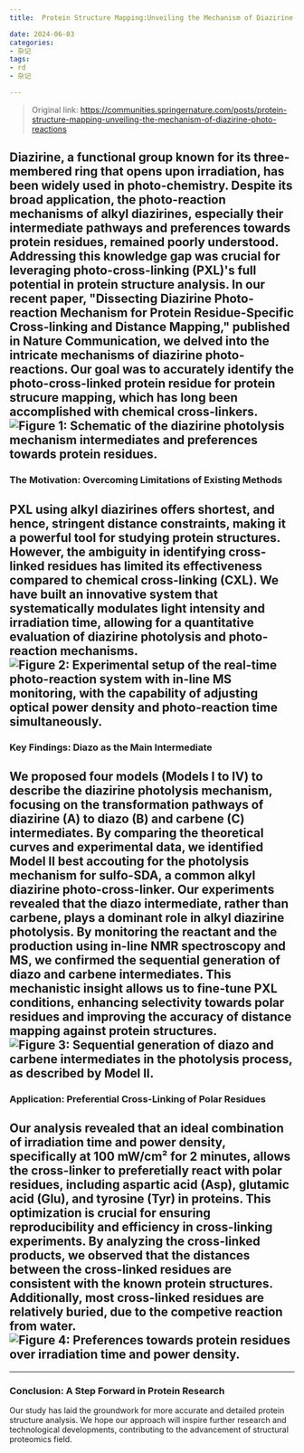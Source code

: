 ```yaml
---
title:  Protein Structure Mapping:Unveiling the Mechanism of Diazirine Photo-reactions

date: 2024-06-03
categories:
- 杂记
tags:
- rd
- 杂记

---
```


> Original link: https://communities.springernature.com/posts/protein-structure-mapping-unveiling-the-mechanism-of-diazirine-photo-reactions

Diazirine, a functional group known for its three-membered ring that opens upon irradiation, has been widely used in photo-chemistry. Despite its broad application, the photo-reaction mechanisms of alkyl diazirines, especially their intermediate pathways and preferences towards protein residues, remained poorly understood. Addressing this knowledge gap was crucial for leveraging photo-cross-linking (PXL)'s full potential in protein structure analysis.
In our recent paper, "Dissecting Diazirine Photo-reaction Mechanism for Protein Residue-Specific Cross-linking and Distance Mapping," published in Nature Communication, we delved into the intricate mechanisms of diazirine photo-reactions. Our goal was to accurately identify the photo-cross-linked protein residue for protein strucure mapping, which has long been accomplished with chemical cross-linkers.
![Figure 1: Schematic of the diazirine photolysis mechanism intermediates and preferences towards protein residues.](https://communities.springernature.com/cdn-cgi/image/metadata=copyright,fit=scale-down,format=auto,quality=95/https://images.zapnito.com/uploads/qH61iPr4RD2PKAbAnBJi_1.png)
---
 
### The Motivation: Overcoming Limitations of Existing Methods
PXL using alkyl diazirines offers shortest, and hence, stringent distance constraints, making it a powerful tool for studying protein structures. However, the ambiguity in identifying cross-linked residues has limited its effectiveness compared to chemical cross-linking (CXL). We have built an innovative system that systematically modulates light intensity and irradiation time, allowing for a quantitative evaluation of diazirine photolysis and photo-reaction mechanisms.
![Figure 2: Experimental setup of the real-time photo-reaction system with in-line MS monitoring, with the capability of adjusting optical power density and photo-reaction time simultaneously. ](https://communities.springernature.com/cdn-cgi/image/metadata=copyright,fit=scale-down,format=auto,quality=95/https://images.zapnito.com/uploads/RVgf7gt2SQehP8qT6Zg0_2.png)
---
 
### Key Findings: Diazo as the Main Intermediate
We proposed four models (Models I to IV) to describe the diazirine photolysis mechanism, focusing on the transformation pathways of diazirine (A) to diazo (B) and carbene (C) intermediates. By comparing the theoretical curves and experimental data, we identified Model II best accouting for the photolysis mechanism for sulfo-SDA, a common alkyl diazirine photo-cross-linker.
Our experiments revealed that the diazo intermediate, rather than carbene, plays a dominant role in alkyl diazirine photolysis. By monitoring the reactant and the production using in-line NMR spectroscopy and MS, we confirmed the sequential generation of diazo and carbene intermediates. This mechanistic insight allows us to fine-tune PXL conditions, enhancing selectivity towards polar residues and improving the accuracy of distance mapping against protein structures.
![Figure 3: Sequential generation of diazo and carbene intermediates in the photolysis process, as described by Model II.](https://communities.springernature.com/cdn-cgi/image/metadata=copyright,fit=scale-down,format=auto,quality=95/https://images.zapnito.com/uploads/FpkwkCEfQdOUYx3HFcRx_3.png)
---
 
### Application: Preferential Cross-Linking of Polar Residues
Our analysis revealed that an ideal combination of irradiation time and power density, specifically at 100 mW/cm² for 2 minutes, allows the cross-linker to preferetially react with polar residues, including aspartic acid (Asp), glutamic acid (Glu), and tyrosine (Tyr) in proteins. This optimization is crucial for ensuring reproducibility and efficiency in cross-linking experiments. By analyzing the cross-linked products, we observed that the distances between the cross-linked residues are consistent with the known protein structures. Additionally, most cross-linked residues are relatively buried, due to the competive reaction from water.
![Figure 4: Preferences towards protein residues over irradiation time and power density.](https://communities.springernature.com/cdn-cgi/image/metadata=copyright,fit=scale-down,format=auto,quality=95/https://images.zapnito.com/uploads/HDZcQeNSTis953nxUyHS_4.png)
---
---
 
### Conclusion: A Step Forward in Protein Research
Our study has laid the groundwork for more accurate and detailed protein structure analysis. We hope our approach will inspire further research and technological developments, contributing to the advancement of structural proteomics field.